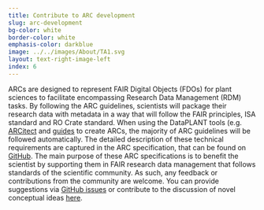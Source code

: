 ```yaml
---
title: Contribute to ARC development 
slug: arc-development
bg-color: white
border-color: white
emphasis-color: darkblue
image: ../../images/About/TA1.svg
layout: text-right-image-left
index: 6
---
```


ARCs are designed to represent FAIR Digital Objects (FDOs) for plant sciences to facilitate encompassing Research Data Management (RDM) tasks.
By following the ARC guidelines, scientists will package their research data with metadata in a way that will follow the FAIR principles, ISA standard and RO Crate standard.
When using the DataPLANT tools (e.g. [ARCitect](https://nfdi4plants.org/nfdi4plants.knowledgebase/docs/ARCitect-Manual/index.html]) and [guides](https://nfdi4plants.org/nfdi4plants.knowledgebase/index.html) to create ARCs, the majority of ARC guidelines will be followed automatically.
The detailed description of these technical requirements are captured in the ARC specification, that can be found on [GitHub](https://github.com/nfdi4plants/ARC-specification?tab=readme-ov-file).
The main purpose of these ARC specifications is to benefit the scientist by supporting them in FAIR research data management that follows standards of the scientific community. As such, any feedback or contributions from the community are welcome.
You can provide suggestions via [GitHub issues](https://github.com/nfdi4plants/ARC-specification/issues) or contribute to the discussion of novel conceptual ideas [here](https://github.com/nfdi4plants/ARC-specification/discussions).
